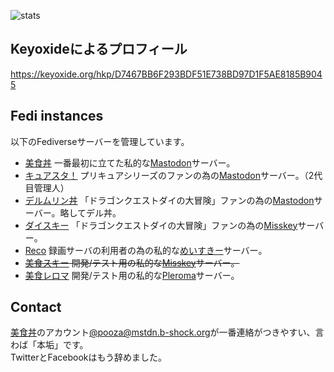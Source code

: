![stats](https://github-readme-stats.vercel.app/api?username=pooza&hide=prs,issues,contribs)

## Keyoxideによるプロフィール

https://keyoxide.org/hkp/D7467BB6F293BDF51E738BD97D1F5AE8185B9045

## Fedi instances

以下のFediverseサーバーを管理しています。

- [美食丼](https://mstdn.b-shock.org) 一番最初に立てた私的な[Mastodon](https://github.com/mastodon/mastodon)サーバー。
- [キュアスタ！](https://precure.ml) プリキュアシリーズのファンの為の[Mastodon](https://github.com/mastodon/mastodon)サーバー。（2代目管理人）
- [デルムリン丼](https://mstdn.delmulin.com) 「ドラゴンクエストダイの大冒険」ファンの為の[Mastodon](https://github.com/mastodon/mastodon)サーバー。略してデル丼。
- [ダイスキー](https://misskey.delmulin.com) 「ドラゴンクエストダイの大冒険」ファンの為の[Misskey]([https://github.com/misskey-dev/misskey)サーバー。
- [Reco](https://reco.shrieker.net) 録画サーバの利用者の為の私的な[めいすきー](https://github.com/mei23/misskey)サーバー。
- ~~[美食スキー](https://dev.mis.b-shock.org) 開発/テスト用の私的な[Misskey](https://github.com/misskey-dev/misskey)サーバー。~~
- [美食レロマ](https://leroma.shrieker.net) 開発/テスト用の私的な[Pleroma](https://git.pleroma.social/pleroma/pleroma)サーバー。

## Contact

[美食丼](https://mstdn.b-shock.org)のアカウント[@pooza@mstdn.b-shock.org](https://mstdn.b-shock.org/@pooza)が一番連絡がつきやすい、言わば「本垢」です。  
TwitterとFacebookはもう辞めました。
